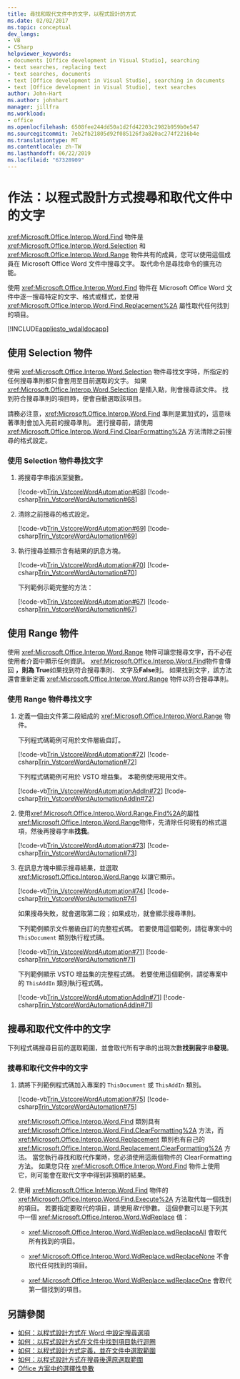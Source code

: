 ```yaml
---
title: 尋找和取代文件中的文字，以程式設計的方式
ms.date: 02/02/2017
ms.topic: conceptual
dev_langs:
- VB
- CSharp
helpviewer_keywords:
- documents [Office development in Visual Studio], searching
- text searches, replacing text
- text searches, documents
- text [Office development in Visual Studio], searching in documents
- text [Office development in Visual Studio], text searches
author: John-Hart
ms.author: johnhart
manager: jillfra
ms.workload:
- office
ms.openlocfilehash: 6508fee244dd50a1d2fd42203c2982b959b0e547
ms.sourcegitcommit: 7eb2fb21805d92f085126f3a820ac274f2216b4e
ms.translationtype: MT
ms.contentlocale: zh-TW
ms.lasthandoff: 06/22/2019
ms.locfileid: "67328909"
---
```

# <a name="how-to-programmatically-search-for-and-replace-text-in-documents"></a>作法：以程式設計方式搜尋和取代文件中的文字
  <xref:Microsoft.Office.Interop.Word.Find> 物件是 <xref:Microsoft.Office.Interop.Word.Selection> 和 <xref:Microsoft.Office.Interop.Word.Range> 物件共有的成員，您可以使用這個成員在 Microsoft Office Word 文件中搜尋文字。 取代命令是尋找命令的擴充功能。

 使用 <xref:Microsoft.Office.Interop.Word.Find> 物件在 Microsoft Office Word 文件中逐一搜尋特定的文字、格式或樣式，並使用 <xref:Microsoft.Office.Interop.Word.Find.Replacement%2A> 屬性取代任何找到的項目。

 [!INCLUDE[appliesto_wdalldocapp](../vsto/includes/appliesto-wdalldocapp-md.md)]

## <a name="use-a-selection-object"></a>使用 Selection 物件
 使用 <xref:Microsoft.Office.Interop.Word.Selection> 物件尋找文字時，所指定的任何搜尋準則都只會套用至目前選取的文字。 如果 <xref:Microsoft.Office.Interop.Word.Selection> 是插入點，則會搜尋該文件。 找到符合搜尋準則的項目時，便會自動選取該項目。

 請務必注意，<xref:Microsoft.Office.Interop.Word.Find> 準則是累加式的，這意味著準則會加入先前的搜尋準則。 進行搜尋前，請使用 <xref:Microsoft.Office.Interop.Word.Find.ClearFormatting%2A> 方法清除之前搜尋的格式設定。

### <a name="to-find-text-using-a-selection-object"></a>使用 Selection 物件尋找文字

1. 將搜尋字串指派至變數。

    [!code-vb[Trin_VstcoreWordAutomation#68](../vsto/codesnippet/VisualBasic/Trin_VstcoreWordAutomationVB/ThisDocument.vb#68)]
    [!code-csharp[Trin_VstcoreWordAutomation#68](../vsto/codesnippet/CSharp/Trin_VstcoreWordAutomationCS/ThisDocument.cs#68)]

2. 清除之前搜尋的格式設定。

    [!code-vb[Trin_VstcoreWordAutomation#69](../vsto/codesnippet/VisualBasic/Trin_VstcoreWordAutomationVB/ThisDocument.vb#69)]
    [!code-csharp[Trin_VstcoreWordAutomation#69](../vsto/codesnippet/CSharp/Trin_VstcoreWordAutomationCS/ThisDocument.cs#69)]

3. 執行搜尋並顯示含有結果的訊息方塊。

    [!code-vb[Trin_VstcoreWordAutomation#70](../vsto/codesnippet/VisualBasic/Trin_VstcoreWordAutomationVB/ThisDocument.vb#70)]
    [!code-csharp[Trin_VstcoreWordAutomation#70](../vsto/codesnippet/CSharp/Trin_VstcoreWordAutomationCS/ThisDocument.cs#70)]

   下列範例示範完整的方法：

   [!code-vb[Trin_VstcoreWordAutomation#67](../vsto/codesnippet/VisualBasic/Trin_VstcoreWordAutomationVB/ThisDocument.vb#67)]
   [!code-csharp[Trin_VstcoreWordAutomation#67](../vsto/codesnippet/CSharp/Trin_VstcoreWordAutomationCS/ThisDocument.cs#67)]

## <a name="use-a-range-object"></a>使用 Range 物件
 使用 <xref:Microsoft.Office.Interop.Word.Range> 物件可讓您搜尋文字，而不必在使用者介面中顯示任何資訊。 <xref:Microsoft.Office.Interop.Word.Find>物件會傳回 **，則為 True**如果找到符合搜尋準則、 文字及**False**則。 如果找到文字，該方法還會重新定義 <xref:Microsoft.Office.Interop.Word.Range> 物件以符合搜尋準則。

### <a name="to-find-text-using-a-range-object"></a>使用 Range 物件尋找文字

1. 定義一個由文件第二段組成的 <xref:Microsoft.Office.Interop.Word.Range> 物件。

    下列程式碼範例可用於文件層級自訂。

    [!code-vb[Trin_VstcoreWordAutomation#72](../vsto/codesnippet/VisualBasic/Trin_VstcoreWordAutomationVB/ThisDocument.vb#72)]
    [!code-csharp[Trin_VstcoreWordAutomation#72](../vsto/codesnippet/CSharp/Trin_VstcoreWordAutomationCS/ThisDocument.cs#72)]

    下列程式碼範例可用於 VSTO 增益集。 本範例使用現用文件。

    [!code-vb[Trin_VstcoreWordAutomationAddIn#72](../vsto/codesnippet/VisualBasic/Trin_VstcoreWordAutomationAddIn/ThisAddIn.vb#72)]
    [!code-csharp[Trin_VstcoreWordAutomationAddIn#72](../vsto/codesnippet/CSharp/Trin_VstcoreWordAutomationAddIn/ThisAddIn.cs#72)]

2. 使用<xref:Microsoft.Office.Interop.Word.Range.Find%2A>的屬性<xref:Microsoft.Office.Interop.Word.Range>物件，先清除任何現有的格式選項，然後再搜尋字串**找我**。

    [!code-vb[Trin_VstcoreWordAutomation#73](../vsto/codesnippet/VisualBasic/Trin_VstcoreWordAutomationVB/ThisDocument.vb#73)]
    [!code-csharp[Trin_VstcoreWordAutomation#73](../vsto/codesnippet/CSharp/Trin_VstcoreWordAutomationCS/ThisDocument.cs#73)]

3. 在訊息方塊中顯示搜尋結果，並選取 <xref:Microsoft.Office.Interop.Word.Range> 以讓它顯示。

    [!code-vb[Trin_VstcoreWordAutomation#74](../vsto/codesnippet/VisualBasic/Trin_VstcoreWordAutomationVB/ThisDocument.vb#74)]
    [!code-csharp[Trin_VstcoreWordAutomation#74](../vsto/codesnippet/CSharp/Trin_VstcoreWordAutomationCS/ThisDocument.cs#74)]

    如果搜尋失敗，就會選取第二段；如果成功，就會顯示搜尋準則。

   下列範例顯示文件層級自訂的完整程式碼。 若要使用這個範例，請從專案中的 `ThisDocument` 類別執行程式碼。

   [!code-vb[Trin_VstcoreWordAutomation#71](../vsto/codesnippet/VisualBasic/Trin_VstcoreWordAutomationVB/ThisDocument.vb#71)]
   [!code-csharp[Trin_VstcoreWordAutomation#71](../vsto/codesnippet/CSharp/Trin_VstcoreWordAutomationCS/ThisDocument.cs#71)]

   下列範例顯示 VSTO 增益集的完整程式碼。 若要使用這個範例，請從專案中的 `ThisAddIn` 類別執行程式碼。

   [!code-vb[Trin_VstcoreWordAutomationAddIn#71](../vsto/codesnippet/VisualBasic/Trin_VstcoreWordAutomationAddIn/ThisAddIn.vb#71)]
   [!code-csharp[Trin_VstcoreWordAutomationAddIn#71](../vsto/codesnippet/CSharp/Trin_VstcoreWordAutomationAddIn/ThisAddIn.cs#71)]

## <a name="search-for-and-replace-text-in-documents"></a>搜尋和取代文件中的文字
 下列程式碼搜尋目前的選取範圍，並會取代所有字串的出現次數**找到我**字串**發現**。

### <a name="to-search-for-and-replace-text-in-documents"></a>搜尋和取代文件中的文字

1. 請將下列範例程式碼加入專案的 `ThisDocument` 或 `ThisAddIn` 類別。

     [!code-vb[Trin_VstcoreWordAutomation#75](../vsto/codesnippet/VisualBasic/Trin_VstcoreWordAutomationVB/ThisDocument.vb#75)]
     [!code-csharp[Trin_VstcoreWordAutomation#75](../vsto/codesnippet/CSharp/Trin_VstcoreWordAutomationCS/ThisDocument.cs#75)]

     <xref:Microsoft.Office.Interop.Word.Find> 類別具有 <xref:Microsoft.Office.Interop.Word.Find.ClearFormatting%2A> 方法，而 <xref:Microsoft.Office.Interop.Word.Replacement> 類別也有自己的 <xref:Microsoft.Office.Interop.Word.Replacement.ClearFormatting%2A> 方法。 當您執行尋找和取代作業時，您必須使用這兩個物件的 ClearFormatting 方法。 如果您只在 <xref:Microsoft.Office.Interop.Word.Find> 物件上使用它，則可能會在取代文字中得到非預期的結果。

2. 使用 <xref:Microsoft.Office.Interop.Word.Find> 物件的 <xref:Microsoft.Office.Interop.Word.Find.Execute%2A> 方法取代每一個找到的項目。 若要指定要取代的項目，請使用*取代*參數。 這個參數可以是下列其中一個 <xref:Microsoft.Office.Interop.Word.WdReplace> 值：

    - <xref:Microsoft.Office.Interop.Word.WdReplace.wdReplaceAll> 會取代所有找到的項目。

    - <xref:Microsoft.Office.Interop.Word.WdReplace.wdReplaceNone> 不會取代任何找到的項目。

    - <xref:Microsoft.Office.Interop.Word.WdReplace.wdReplaceOne> 會取代第一個找到的項目。

## <a name="see-also"></a>另請參閱
- [如何：以程式設計方式在 Word 中設定搜尋選項](../vsto/how-to-programmatically-set-search-options-in-word.md)
- [如何：以程式設計方式在文件中找到項目執行迴圈](../vsto/how-to-programmatically-loop-through-found-items-in-documents.md)
- [如何：以程式設計方式定義，並在文件中選取範圍](../vsto/how-to-programmatically-define-and-select-ranges-in-documents.md)
- [如何：以程式設計方式在搜尋後還原選取範圍](../vsto/how-to-programmatically-restore-selections-after-searches.md)
- [Office 方案中的選擇性參數](../vsto/optional-parameters-in-office-solutions.md)
